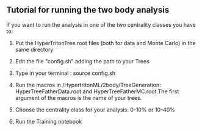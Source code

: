 ## Tutorial for running the two body analysis
If you want to run the analysis in one of the two centrality classes you have to:

1) Put the HyperTritonTree.root files (both for data and Monte Carlo) in the same directory
2) Edit the file "config.sh" adding the path to your Trees
3) Type in your terminal : source config.sh

3) Run the macros in /HypertritonML/2body/TreeGeneration: HyperTreeFatherData.root and HyperTreeFatherMC.root.The first argument of the macros is the name of your trees.

4) Choose the centrality class for your analysis: 0-10% or 10-40%

6) Run the Training notebook
